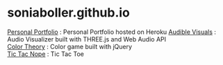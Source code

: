 # soniaboller.github.io
[Personal Portfolio](https://soniaboller.herokuapp.com/) : Personal Portfolio hosted on Heroku
[Audible Visuals](https://soniaboller.github.io/audible-visuals/) : Audio Visualizer built with THREE.js and Web Audio API  
[Color Theory](https://soniaboller.github.io/color-theory/) : Color game built with jQuery  
[Tic Tac Nope](https://soniaboller.github.io/tictactoe/) : Tic Tac Toe 

